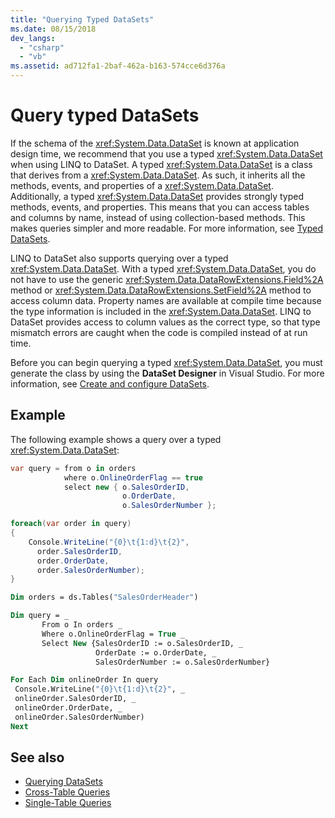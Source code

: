 ```yaml
---
title: "Querying Typed DataSets"
ms.date: 08/15/2018
dev_langs:
  - "csharp"
  - "vb"
ms.assetid: ad712fa1-2baf-462a-b163-574cce6d376a
---
```

# Query typed DataSets

If the schema of the <xref:System.Data.DataSet> is known at application design time, we recommend that you use a typed <xref:System.Data.DataSet> when using LINQ to DataSet. A typed <xref:System.Data.DataSet> is a class that derives from a <xref:System.Data.DataSet>. As such, it inherits all the methods, events, and properties of a <xref:System.Data.DataSet>. Additionally, a typed <xref:System.Data.DataSet> provides strongly typed methods, events, and properties. This means that you can access tables and columns by name, instead of using collection-based methods. This makes queries simpler and more readable. For more information, see [Typed DataSets](../../../../docs/framework/data/adonet/dataset-datatable-dataview/typed-datasets.md).

LINQ to DataSet also supports querying over a typed <xref:System.Data.DataSet>. With a typed <xref:System.Data.DataSet>, you do not have to use the generic <xref:System.Data.DataRowExtensions.Field%2A> method or <xref:System.Data.DataRowExtensions.SetField%2A> method to access column data. Property names are available at compile time because the type information is included in the <xref:System.Data.DataSet>. LINQ to DataSet provides access to column values as the correct type, so that type mismatch errors are caught when the code is compiled instead of at run time.

Before you can begin querying a typed <xref:System.Data.DataSet>, you must generate the class by using the **DataSet Designer** in Visual Studio. For more information, see [Create and configure DataSets](/visualstudio/data-tools/create-and-configure-datasets-in-visual-studio).

## Example

The following example shows a query over a typed <xref:System.Data.DataSet>:

```csharp
var query = from o in orders
            where o.OnlineOrderFlag == true
            select new { o.SalesOrderID,
                         o.OrderDate,
                         o.SalesOrderNumber };

foreach(var order in query)
{
    Console.WriteLine("{0}\t{1:d}\t{2}",
      order.SalesOrderID,
      order.OrderDate,
      order.SalesOrderNumber);
}
```

```vb
Dim orders = ds.Tables("SalesOrderHeader")

Dim query = _
       From o In orders _
       Where o.OnlineOrderFlag = True _
       Select New {SalesOrderID := o.SalesOrderID, _
                   OrderDate := o.OrderDate, _
                   SalesOrderNumber := o.SalesOrderNumber}

For Each Dim onlineOrder In query
 Console.WriteLine("{0}\t{1:d}\t{2}", _
 onlineOrder.SalesOrderID, _
 onlineOrder.OrderDate, _
 onlineOrder.SalesOrderNumber)
Next
```

## See also

- [Querying DataSets](../../../../docs/framework/data/adonet/querying-datasets-linq-to-dataset.md)
- [Cross-Table Queries](../../../../docs/framework/data/adonet/cross-table-queries-linq-to-dataset.md)
- [Single-Table Queries](../../../../docs/framework/data/adonet/single-table-queries-linq-to-dataset.md)
